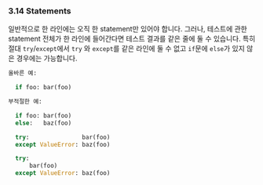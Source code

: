 
<a id="s3.14-statements"></a>
<a id="statements"></a>

### 3.14 Statements

일반적으로 한 라인에는 오직 한 statement만 있어야 합니다.
그러나, 테스트에 관한 statement 전체가 한 라인에 들어간다면 테스트 결과를 같은 줄에 둘 수 있습니다.
특히 절대 `try`/`except`에서 `try` 와 `except`를 같은 라인에 둘 수 없고 `if`문에 `else`가 있지 않은 경우에는 가능합니다.  
```python
올바른 예:

  if foo: bar(foo)
```

```python
부적절한 예:

  if foo: bar(foo)
  else:   baz(foo)

  try:               bar(foo)
  except ValueError: baz(foo)

  try:
      bar(foo)
  except ValueError: baz(foo)
```
